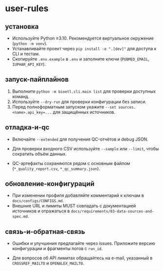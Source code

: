 # user-rules

## установка

- Используйте Python ≥3.10. Рекомендуется виртуальное окружение (`python -m venv`).
- Устанавливайте проект через `pip install -e ".[dev]"` для доступа к CLI и тестам.
- Скопируйте `.env.example` в `.env` и заполните ключи (`PUBMED_EMAIL`, `IUPHAR_API_KEY`).

## запуск-пайплайнов

1. Выполните `python -m bioetl.cli.main list` для проверки доступных команд.
2. Используйте `--dry-run` для проверки конфигурации без записи.
3. Перед полноформатным запуском укажите `--set sources.<name>.api_key=...` для
   защищённых источников.

## отладка-и-qc

- Включайте `--extended` для получения QC-отчётов и debug JSON.
- Для проверки входного CSV используйте `--sample` или `--limit`, чтобы сократить
  объём данных.

- QC-артефакты сохраняются рядом с основным файлом (`*_quality_report.csv`,
  `*_qc_summary.json`).

## обновление-конфигураций

- При изменении профиля добавляйте комментарий к ключам в `docs/configs/CONFIGS.md`.
- Внешние URL и лимиты MUST совпадать с документацией источников и отражаться в
  `docs/requirements/03-data-sources-and-spec.md`.

## связь-и-обратная-связь

- Ошибки и улучшения предлагайте через issues. Приложите версию конфигурации и
  фрагменты логов с `run_id`.

- Для вопросов об API лимитах обращайтесь на e-mail, указанный в `CROSSREF_MAILTO`
  и `OPENALEX_MAILTO`.
